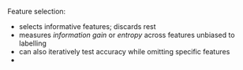 Feature selection:
- selects informative features; discards rest
- measures *information gain* or *entropy* across features unbiased to labelling
- can also iteratively test accuracy while omitting specific features
- 